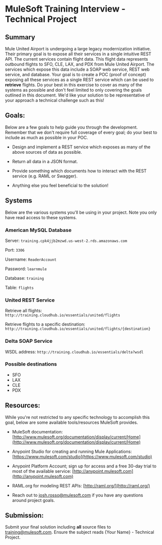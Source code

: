 # MuleSoft Training Interview - Technical Project

## Summary
Mule United Airport is undergoing a large legacy modernization initiative. Their primary goal is to expose all their services in a single intuitive REST API.  The current services contain flight data. This flight data represents outbound flights to SFO, CLE, LAX, and PDX from Mule United Airport. The services which expose this data include a SOAP web service, REST web service, and database. Your goal is to create a POC (proof of concept) exposing all these services as a single REST service which can be used to **retrieve** flights. Do your best in this exercise to cover as many of the systems as possible and don't feel limited to only covering the goals outlined in this document. We'd like your solution to be representative of your approach a technical challenge such as this!  

## Goals:

Below are a few goals to help guide you through the development. Remember that we don't require full coverage of every goal; do your best to include as much as possible in your POC. 

- Design and implement a REST service which exposes as many of the above sources of data as possible.

- Return all data in a JSON format.

- Provide something which documents how to interact with the REST service (e.g. RAML or Swagger).

- Anything else you feel beneficial to the solution!

## Systems

Below are the various systems you'll be using in your project. Note you only have read access to these systems.

### American MySQL Database

Server: `training.cpk4jjb2mzwd.us-west-2.rds.amazonaws.com`

Port: `3306`

Username: `ReaderAccount`

Password: `learnmule`

Database: `training`

Table: `flights`

### United REST Service

Retrieve all flights: `http://training.cloudhub.io/essentials/united/flights`

Retrieve flights to a specific destination: `http://training.cloudhub.io/essentials/united/flights/{destination}`

### Delta SOAP Service

WSDL address: `http://training.cloudhub.io/essentials/delta?wsdl`

### Possible destinations

- SFO
- LAX
- CLE
- PDX


## Resources:

While you're not restricted to any specific technology to accomplish this goal, below are some available tools/resources MuleSoft provides.

- MuleSoft documentation: [http://www.mulesoft.org/documentation/display/current/Home](http://www.mulesoft.org/documentation/display/current/Home)

- Anypoint Studio for creating and running Mule Applications: [https://www.mulesoft.com/studio](https://www.mulesoft.com/studio)

- Anypoint Platform Account; sign up for access and a free 30-day trial to most of the available service: [http://anypoint.mulesoft.com](http://anypoint.mulesoft.com)

- RAML.org for modeling REST APIs: [http://raml.org/](http://raml.org/)

- Reach out to josh.rosso@mulesoft.com if you have any questions around project goals.

## Submission:

Submit your final solution including **all** source files to training@mulesoft.com. Ensure the subject reads {Your Name} - Technical Project.
